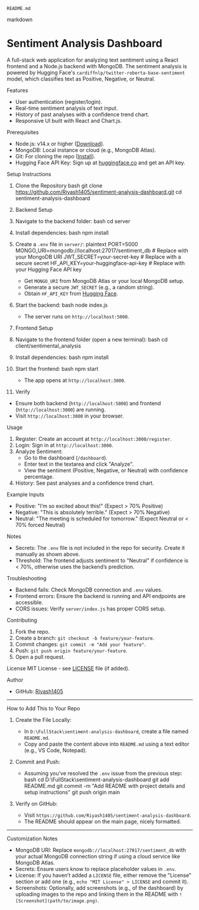 
 `README.md`

markdown
# Sentiment Analysis Dashboard

A full-stack web application for analyzing text sentiment using a React frontend and a Node.js backend with MongoDB. The sentiment analysis is powered by Hugging Face's `cardiffnlp/twitter-roberta-base-sentiment` model, which classifies text as Positive, Negative, or Neutral.

 Features
- User authentication (register/login).
- Real-time sentiment analysis of text input.
- History of past analyses with a confidence trend chart.
- Responsive UI built with React and Chart.js.



 Prerequisites
- Node.js: v14.x or higher ([Download](https://nodejs.org/)).
- MongoDB: Local instance or cloud (e.g., MongoDB Atlas).
- Git: For cloning the repo ([Install](https://git-scm.com/)).
- Hugging Face API Key: Sign up at [huggingface.co](https://huggingface.co) and get an API key.

 Setup Instructions

 1. Clone the Repository
bash
git clone https://github.com/Riyash1405/sentiment-analysis-dashboard.git
cd sentiment-analysis-dashboard


 2. Backend Setup
1. Navigate to the backend folder:
   bash
   cd server
   
2. Install dependencies:
   bash
   npm install
   
3. Create a `.env` file in `server/`:
   plaintext
   PORT=5000
   MONGO_URI=mongodb://localhost:27017/sentiment_db  # Replace with your MongoDB URI
   JWT_SECRET=your-secret-key                       # Replace with a secure secret
   HF_API_KEY=your-huggingface-api-key              # Replace with your Hugging Face API key
   
   - Get `MONGO_URI` from MongoDB Atlas or your local MongoDB setup.
   - Generate a secure `JWT_SECRET` (e.g., a random string).
   - Obtain `HF_API_KEY` from [Hugging Face](https://huggingface.co/settings/tokens).
4. Start the backend:
   bash
   node index.js
   
   - The server runs on `http://localhost:5000`.

 3. Frontend Setup
1. Navigate to the frontend folder (open a new terminal):
   bash
   cd client/sentimental_analysis
   
2. Install dependencies:
   bash
   npm install
   
3. Start the frontend:
   bash
   npm start
   
   - The app opens at `http://localhost:3000`.

 4. Verify
- Ensure both backend (`http://localhost:5000`) and frontend (`http://localhost:3000`) are running.
- Visit `http://localhost:3000` in your browser.

 Usage
1. Register: Create an account at `http://localhost:3000/register`.
2. Login: Sign in at `http://localhost:3000`.
3. Analyze Sentiment:
   - Go to the dashboard (`/dashboard`).
   - Enter text in the textarea and click "Analyze".
   - View the sentiment (Positive, Negative, or Neutral) with confidence percentage.
4. History: See past analyses and a confidence trend chart.

 Example Inputs
- Positive: "I’m so excited about this!" (Expect > 70% Positive)
- Negative: "This is absolutely terrible." (Expect > 70% Negative)
- Neutral: "The meeting is scheduled for tomorrow." (Expect Neutral or < 70% forced Neutral)

 Notes
- Secrets: The `.env` file is not included in the repo for security. Create it manually as shown above.
- Threshold: The frontend adjusts sentiment to "Neutral" if confidence is < 70%, otherwise uses the backend’s prediction.

 Troubleshooting
- Backend fails: Check MongoDB connection and `.env` values.
- Frontend errors: Ensure the backend is running and API endpoints are accessible.
- CORS issues: Verify `server/index.js` has proper CORS setup.

 Contributing
1. Fork the repo.
2. Create a branch: `git checkout -b feature/your-feature`.
3. Commit changes: `git commit -m "Add your feature"`.
4. Push: `git push origin feature/your-feature`.
5. Open a pull request.

 License
MIT License - see [LICENSE](LICENSE) file (if added).

 Author
- GitHub: [Riyash1405](https://github.com/Riyash1405)


---

 How to Add This to Your Repo

1. Create the File Locally:
   - In `D:\FullStack\sentiment-analysis-dashboard`, create a file named `README.md`.
   - Copy and paste the content above into `README.md` using a text editor (e.g., VS Code, Notepad).

2. Commit and Push:
   - Assuming you’ve resolved the `.env` issue from the previous step:
     bash
     cd D:\FullStack\sentiment-analysis-dashboard
     git add README.md
     git commit -m "Add README with project details and setup instructions"
     git push origin main
     

3. Verify on GitHub:
   - Visit `https://github.com/Riyash1405/sentiment-analysis-dashboard`.
   - The README should appear on the main page, nicely formatted.

---

 Customization Notes
- MongoDB URI: Replace `mongodb://localhost:27017/sentiment_db` with your actual MongoDB connection string if using a cloud service like MongoDB Atlas.
- Secrets: Ensure users know to replace placeholder values in `.env`.
- License: If you haven’t added a `LICENSE` file, either remove the "License" section or add one (e.g., `echo "MIT License" > LICENSE` and commit it).
- Screenshots: Optionally, add screenshots (e.g., of the dashboard) by uploading images to the repo and linking them in the README with `![Screenshot](path/to/image.png)`.



